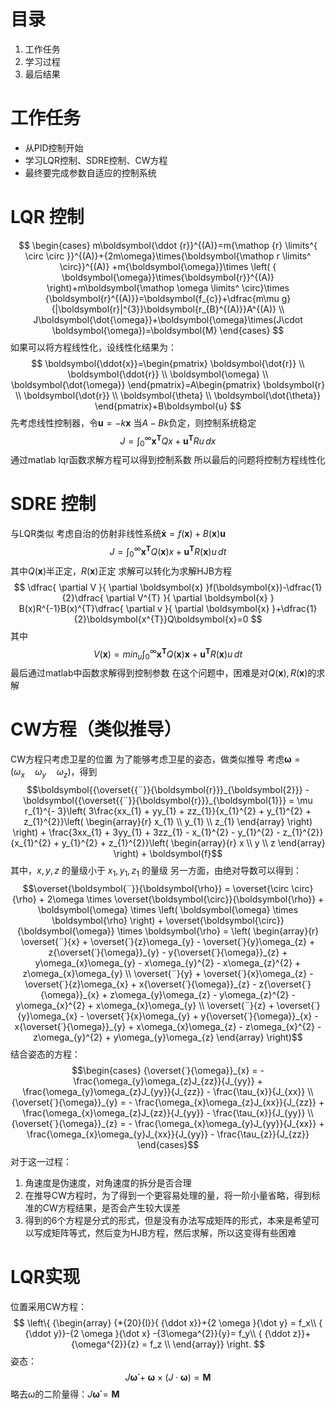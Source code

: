 # 目录
1. 工作任务
2. 学习过程
3. 最后结果

# 工作任务
- 从PID控制开始
- 学习LQR控制、SDRE控制、CW方程
- 最终要完成参数自适应的控制系统

# LQR 控制
$$
\begin{cases}
m\boldsymbol{\ddot {r}}^{(A)}=m{\mathop {r} \limits^{ \circ \circ }}^{(A)}+{2m\omega}\times{\boldsymbol{\mathop r \limits^ \circ}}^{(A)} +m{\boldsymbol{\omega}}\times \left( { \boldsymbol{\omega}}\times{\boldsymbol{r}}^{(A)} \right)+m\boldsymbol{\mathop \omega \limits^ \circ}\times {\boldsymbol{r}^{(A)}}=\boldsymbol{f_{c}}+\dfrac{m\mu g}{|\boldsymbol{r}|^{3}}\boldsymbol{r_{B}^{(A)}}A^{(A)} \\
J\boldsymbol{\dot{\omega}}+\boldsymbol{\omega}\times(J\cdot \boldsymbol{\omega})=\boldsymbol{M}
\end{cases}
$$
如果可以将方程线性化，设线性化结果为：
$$
\boldsymbol{\ddot{x}}=\begin{pmatrix}
\boldsymbol{\dot{r}} \\
\boldsymbol{\ddot{r}} \\
\boldsymbol{\omega} \\
\boldsymbol{\dot{\omega}}
\end{pmatrix}=A\begin{pmatrix}
\boldsymbol{r} \\
\boldsymbol{\dot{r}} \\
\boldsymbol{\theta} \\
\boldsymbol{\dot{\theta}}
\end{pmatrix}+B\boldsymbol{u}
$$
先考虑线性控制器，令$\boldsymbol{u}=-k\boldsymbol{x}$
当$A-Bk$负定，则控制系统稳定
$$
J=\int _{0}^{\infty}\boldsymbol{x^{T}}Qx+\boldsymbol{u^T}Ru  \, dx 
$$
通过matlab lqr函数求解方程可以得到控制系数
所以最后的问题将控制方程线性化

# SDRE 控制
与LQR类似
考虑自治的仿射非线性系统$\boldsymbol{\dot{x}}=f(\boldsymbol{x})+B(\boldsymbol{x})\boldsymbol{u}$
$$
J=\int _{0}^{\infty}\boldsymbol{x^{T}}Q(\boldsymbol{x})x+\boldsymbol{u^T}R(\boldsymbol{x})u  \, dt 
$$
其中$Q(\boldsymbol{x})$半正定，$R(\boldsymbol{x})$正定
求解可以转化为求解HJB方程
$$
\dfrac{ \partial V }{ \partial \boldsymbol{x} }f(\boldsymbol{x})-\dfrac{1}{2}\dfrac{ \partial V^{T} }{ \partial \boldsymbol{x} } B(x)R^{-1}B(x)^{T}\dfrac{ \partial v }{ \partial \boldsymbol{x} }+\dfrac{1}{2}\boldsymbol{x^{T}}Q\boldsymbol{x}=0  
$$
其中
$$
V(\boldsymbol{x})=min_{u}\int _{0}^{\infty}\boldsymbol{x^{T}}Q(\boldsymbol{x})\boldsymbol{x}+\boldsymbol{u^{T}}R(\boldsymbol{x})u \, dt 
$$
最后通过matlab中函数求解得到控制参数
在这个问题中，困难是对$Q(\boldsymbol{x}),R(\boldsymbol{x})$的求解

# CW方程（类似推导）
CW方程只考虑卫星的位置
为了能够考虑卫星的姿态，做类似推导
考虑$\boldsymbol{\omega} = (\omega_{x}\quad\omega_{y}\quad\omega_{z})$，得到
$$\boldsymbol{{\overset{{¨}}{\boldsymbol{r}}}_{\boldsymbol{2}}} - \boldsymbol{{\overset{{¨}}{\boldsymbol{r}}}_{\boldsymbol{1}}} = \mu r_{1}^{- 3}\left( 3\frac{xx_{1} + yy_{1} + zz_{1}}{x_{1}^{2} + y_{1}^{2} + z_{1}^{2}}\left( \begin{array}{r}
x_{1} \\
y_{1} \\
z_{1}
\end{array} \right) \right) + \frac{3xx_{1} + 3yy_{1} + 3zz_{1} - x_{1}^{2} - y_{1}^{2} - z_{1}^{2}}{x_{1}^{2} + y_{1}^{2} + z_{1}^{2}}\left( \begin{array}{r}
x \\
y \\
z
\end{array} \right) + \boldsymbol{f}$$
其中，$x,y,z$ 的量级小于 $x_{1},y_{1},z_{1}$ 的量级
另一方面，由绝对导数可以得到：
$$\overset{\boldsymbol{¨}}{\boldsymbol{\rho}} = \overset{\circ \circ}{\rho} + 2\omega \times \overset{\boldsymbol{\circ}}{\boldsymbol{\rho}} + \boldsymbol{\omega} \times \left( \boldsymbol{\omega} \times \boldsymbol{\rho} \right) + \overset{\boldsymbol{\circ}}{\boldsymbol{\omega}} \times \boldsymbol{\rho} = \left( \begin{array}{r}
\overset{¨}{x} + \overset{˙}{z}\omega_{y} - \overset{˙}{y}\omega_{z} + z{\overset{˙}{\omega}}_{y} - y{\overset{˙}{\omega}}_{z} + y\omega_{x}\omega_{y} - x\omega_{y}^{2} - x\omega_{z}^{2} + z\omega_{x}\omega_{y} \\
\overset{¨}{y} + \overset{˙}{x}\omega_{z} - \overset{˙}{z}\omega_{x} + x{\overset{˙}{\omega}}_{z} - z{\overset{˙}{\omega}}_{x} + z\omega_{y}\omega_{z} - y\omega_{z}^{2} - y\omega_{x}^{2} + x\omega_{x}\omega_{y} \\
\overset{¨}{z} + \overset{˙}{y}\omega_{x} - \overset{˙}{x}\omega_{y} + y{\overset{˙}{\omega}}_{x} - x{\overset{˙}{\omega}}_{y} + x\omega_{x}\omega_{z} - z\omega_{x}^{2} - z\omega_{y}^{2} + y\omega_{y}\omega_{z}
\end{array} \right)$$
结合姿态的方程：
$$\begin{cases}
{\overset{˙}{\omega}}_{x} = - \frac{\omega_{y}\omega_{z}J_{zz}}{J_{yy}} + \frac{\omega_{y}\omega_{z}J_{yy}}{J_{zz}} - \frac{\tau_{x}}{J_{xx}} \\
{\overset{˙}{\omega}}_{y} = - \frac{\omega_{x}\omega_{z}J_{xx}}{J_{zz}} + \frac{\omega_{x}\omega_{z}J_{zz}}{J_{yy}} - \frac{\tau_{x}}{J_{yy}} \\
{\overset{˙}{\omega}}_{z} = - \frac{\omega_{x}\omega_{y}J_{yy}}{J_{xx}} + \frac{\omega_{x}\omega_{y}J_{xx}}{J_{yy}} - \frac{\tau_{z}}{J_{zz}}
\end{cases}$$
对于这一过程：
1. 角速度是伪速度，对角速度的拆分是否合理
2. 在推导CW方程时，为了得到一个更容易处理的量，将一阶小量省略，得到标准的CW方程结果，是否会产生较大误差
3. 得到的6个方程是分式的形式，但是没有办法写成矩阵的形式，本来是希望可以写成矩阵等式，然后变为HJB方程，然后求解，所以这变得有些困难

# LQR实现
位置采用CW方程：
$$
\left\{ {\begin{array} 
{*{20}{l}}{ {\ddot x}}+{2 \omega }{\dot y} =  f_x\\
{ {\ddot y}}-{2 \omega }{\dot x} -{3\omega^{2}}{y}=  f_y\\
{ {\ddot z}}+{\omega^{2}}{z} =  f_z \\
\end{array}} \right.
$$
姿态：
$$
J\boldsymbol{\dot{\omega}}+\boldsymbol{\omega}\times(J\cdot \boldsymbol{\omega})=\boldsymbol{M}
$$
略去$\omega$的二阶量得：$J\boldsymbol{\dot{\omega}}=\boldsymbol{M}$
